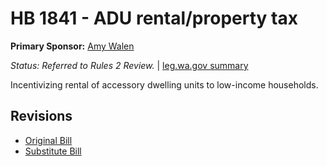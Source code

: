 # HB 1841 - ADU rental/property tax
**Primary Sponsor:** [Amy Walen](/person/leg/walen_am.md)

*Status: Referred to Rules 2 Review.* | [leg.wa.gov summary](https://app.leg.wa.gov/billsummary?BillNumber=1841&Year=2021)

Incentivizing rental of accessory dwelling units to low-income households.

## Revisions
* [Original Bill](1/)
* [Substitute Bill](S/)